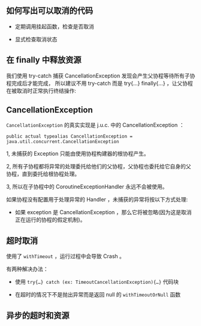 ## 如何写出可以取消的代码

- 定期调用挂起函数，检查是否取消

- 显式检查取消状态

## 在 finally 中释放资源

我们使用 try-catch 捕获 CancellationException 发现会产生父协程等待所有子协程完成后才能完成，
所以建议不用 try-catch 而是 try{…} finally{…} ，让父协程在被取消时正常执行终结操作:

## CancellationException

`CancellationException` 的真实实现是 j.u.c. 中的 CancellationException ：

```
public actual typealias CancellationException = java.util.concurrent.CancellationException
```

1, 未捕获的 Exception 只能由使用协程构建器的根协程产生。

2, 所有子协程都将异常的处理委托给他们的父协程，父协程也委托给它自身的父协程，直到委托给根协程处理。

3, 所以在子协程中的 CoroutineExceptionHandler 永远不会被使用。

如果协程没有配置用于处理异常的 Handler ，未捕获的异常将按以下方式处理:

- 如果 exception 是 CancellationException ，那么它将被忽略(因为这是取消正在运行的协程的假定机制)。

## 超时取消

使用了 `withTimeout` ，运行过程中会导致 Crash 。

有两种解决办法：

- 使用 `try{…} catch (ex: TimeoutCancellationException){…}` 代码块

- 在超时的情况下不是抛出异常而是返回 null 的 `withTimeoutOrNull` 函数

## 异步的超时和资源


































